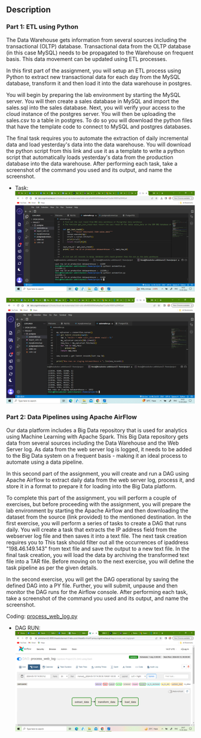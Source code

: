 ## Description 
### Part 1: ETL using Python
The Data Warehouse gets information from several sources including the transactional (OLTP) database. Transactional data from the OLTP database (in this case MySQL) needs to be propagated to the Warehouse on frequent basis. This data movement can be updated using ETL processes.

In this first part of the assignment, you will setup an ETL process using Python to extract new transactional data for each day from the MySQL database, transform it and then load it into the data warehouse in postgres.

You will begin by preparing the lab environment by starting the MySQL server. You will then create a sales database in MySQL and import the sales.sql into the sales database. 
Next, you will verify your access to the cloud instance of the postgres server. You will then be uploading the sales.csv to a table in postgres. To do so you will download the python files that have the template code to connect to MySQL and postgres databases.

The final task requires you to automate the extraction of daily incremental data and load yesterday's data into the data warehouse. 
You will download the python script from this link and use it as a template to write a python script that automatically loads yesterday's data from the production database into the data warehouse. After performing each task, take a screenshot of the command you used and its output, and name the screenshot.
- Task:
![alt text](https://github.com/As2909/IBM-Data-Engineering-Specialization-Coursera/blob/main/Course%2013%20Data%20Engineering%20Capstone%20Project/5%20ETL%20and%20Data%20Pipelines/Week%205/5.get_last_rowid.png)

![alt text](https://github.com/As2909/IBM-Data-Engineering-Specialization-Coursera/blob/main/Course%2013%20Data%20Engineering%20Capstone%20Project/5%20ETL%20and%20Data%20Pipelines/Week%205/5.get_latest_records.png)

### Part 2: Data Pipelines using Apache AirFlow
Our data platform includes a Big Data repository that is used for analytics using Machine Learning with Apache Spark. This Big Data repository gets data from several sources including the Data Warehouse and the Web Server log. As data from the web server log is logged, it needs to be added to the Big Data system on a frequent basis - making it an ideal process to automate using a data pipeline.

In this second part of the assignment, you will create and run a DAG using Apache Airflow to extract daily data from the web server log, process it, and store it in a format to prepare it for loading into the Big Data platform.

To complete this part of the assignment, you will perform a couple of exercises, but before proceeding with the assignment, you will prepare the lab environment by starting the Apache Airflow and then downloading the dataset from the source (link provided) to the mentioned destination. In the first exercise, you will perform a series of tasks to create a DAG that runs daily. You will create a task that extracts the IP address field from the webserver log file and then saves it into a text file. The next task creation requires you to This task should filter out all the occurrences of ipaddress "198.46.149.143" from text file and save the output to a new text file. In the final task creation, you will load the data by archiving the transformed text file into a TAR file. Before moving on to the next exercise, you will define the task pipeline as per the given details.

In the second exercise, you will get the DAG operational by saving the defined DAG into a PY file. Further, you will submit, unpause and then monitor the DAG runs for the Airflow console. After performing each task, take a screenshot of the command you used and its output, and name the screenshot.

Coding: [process_web_log.py](https://github.com/As2909/IBM-Data-Engineering-Specialization-Coursera/blob/main/Course%2013%20Data%20Engineering%20Capstone%20Project/5%20ETL%20and%20Data%20Pipelines/Week%205/process_web_log.py)

- DAG RUN:
![DAG_RUNS](https://github.com/As2909/IBM-Data-Engineering-Specialization-Coursera/blob/main/Course%2013%20Data%20Engineering%20Capstone%20Project/5%20ETL%20and%20Data%20Pipelines/Week%205/5.1.dags_runs.png)

